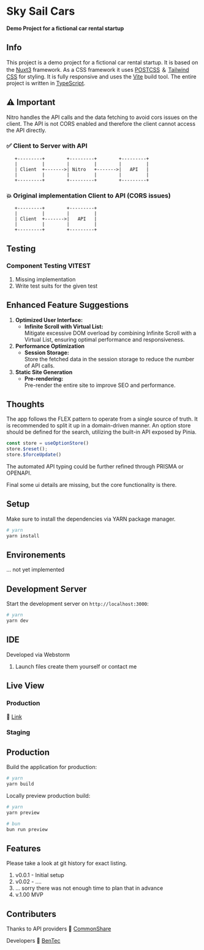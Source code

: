 # Sky Sail Cars

**Demo Project for a fictional car rental startup**

## Info

This project is a demo project for a fictional car rental startup. It is based on the [Nuxt3](https://nuxt.com/)
framework. As a CSS framework it uses [POSTCSS](https://postcss.com/) ＆ [Tailwind CSS](https://tailwindcss.com/) for
styling.
It is fully responsive and uses the [Vite](https://vitejs.dev/) build tool.
The entire project is written in [TypeScript](https://www.typescriptlang.org/).

## ⚠️ Important
Nitro handles the API calls and the data fetching to avoid cors issues on the client.
The API is not CORS enabled and therefore the client cannot access the API directly.

### ✅ Client to Server with API
```plaintext
   +---------+        +---------+        +---------+
   |         |        |         |        |         |
   | Client  +------->| Nitro   +------->|   API   |
   |         |        |         |        |         |
   +---------+        +---------+        +---------+
```

### 💥 Original implementation Client to API (CORS issues)

```plaintext
   +---------+        +---------+
   |         |        |         |
   | Client  +------->|   API   |
   |         |        |         |
   +---------+        +---------+
```

## Testing

### Component Testing VITEST

1. Missing implementation
2. Write test suits for the given test

## Enhanced Feature Suggestions
1. **Optimized User Interface:**
    - **Infinite Scroll with Virtual List:**  
      Mitigate excessive DOM overload by combining Infinite Scroll with a Virtual List, ensuring optimal performance and
      responsiveness.
2. **Performance Optimization**
   - **Session Storage:**  
     Store the fetched data in the session storage to reduce the number of API calls.
3. **Static Site Generation**
   - **Pre-rendering:**  
     Pre-render the entire site to improve SEO and performance.

## Thoughts

The app follows the FLEX pattern to operate from a single source of truth. It is recommended to split it up in a
domain-driven manner. An option store should be defined for the search, utilizing the built-in API exposed by Pinia.

```typescript
const store = useOptionStore()
store.$reset();
store.$forceUpdate()
```

The automated API typing could be further refined through PRISMA or OPENAPI.

Final some ui details are missing, but the core functionality is there.

## Setup

Make sure to install the dependencies via YARN package manager.

```bash
# yarn
yarn install
```

## Environements

... not yet implemented

## Development Server

Start the development server on `http://localhost:3000`:

```bash
# yarn
yarn dev
```

## IDE

Developed via Webstorm

1. Launch files create them yourself or contact me

## Live View

### Production

🔗️ [Link]('https://skycsailcars.netlify.app/')

### Staging

[//]: # (🔗️ [Link]&#40;'https://google.com'&#41;)

## Production

Build the application for production:

```bash
# yarn
yarn build
```

Locally preview production build:

```bash
# yarn
yarn preview

# bun
bun run preview
```

## Features

Please take a look at git history for exact listing.

1. v0.0.1 - Initial setup
2. v0.02 - ....
3. ... sorry there was not enough time to plan that in advance
4. v.1.00 MVP

## Contributers

Thanks to API providers
🔗️ [CommonShare]('https://www.commonshare.com/')

Developers
🔗️ [BenTec]('https://bentec.dev')
